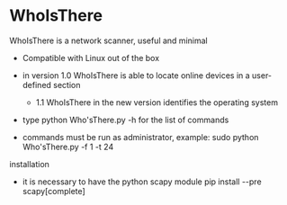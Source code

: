 # WhoIsThere
WhoIsThere is a network scanner, useful and minimal

- Compatible with Linux out of the box

- in version 1.0 WhoIsThere is able to locate online devices in a user-defined section
  - 1.1 WhoIsThere in the new version identifies the operating system
- type python Who'sThere.py -h for the list of commands
- commands must be run as administrator, example: sudo python Who\'sThere.py -f 1 -t 24 

installation

- it is necessary to have the python scapy module
  pip install --pre scapy[complete]

